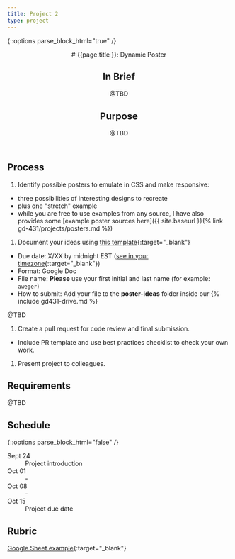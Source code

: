 ```yaml
---
title: Project 2
type: project
---
```


{::options parse_block_html="true" /}

<header>
# {{page.title }}: Dynamic Poster

## In Brief
@TBD

## Purpose
@TBD
</header>

<section>

## Process
1. Identify possible posters to emulate in CSS and make responsive:
  - three possibilities of interesting designs to recreate
  - plus one "stretch" example
  - while you are free to use examples from any source, I have also provides some [example poster sources here]({{ site.baseurl }}{% link gd-431/projects/posters.md %})
1. Document your ideas using [this template](https://docs.google.com/document/d/1nQntSNZqwUeqfX8uHrNkrMNwEdKMtvcJ18cK0ehK9z8/copy?usp=sharing){:target="_blank"}
  - Due date: X/XX by midnight EST ([see in your timezone](){:target="_blank"})
  - Format: Google Doc
  - File name: **Please** use your first initial and last name (for example: `aweger`)
  - How to submit: Add your file to the **poster-ideas** folder inside our  {% include gd431-drive.md %}

@TBD

1. Create a pull request for code review and final submission.
  - Include PR template and use best practices checklist to check your own work.
1. Present project to colleagues.

## Requirements
@TBD

</section>

<aside>

## Schedule

{::options parse_block_html="false" /}
<dl>
<dt>Sept 24</dt>
<dd>Project introduction</dd>
<dt>Oct 01</dt>
<dd>-</dd>
<dt>Oct 08</dt>
<dd>-</dd>
<dt>Oct 15</dt>
<dd>Project due date</dd>
</dl>

## Rubric
[Google Sheet example](){:target="_blank"}

</aside>
